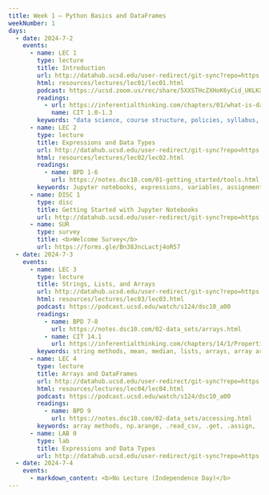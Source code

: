 ```yaml
---
title: Week 1 – Python Basics and DataFrames
weekNumber: 1
days:
  - date: 2024-7-2
    events:
      - name: LEC 1
        type: lecture
        title: Introduction
        url: http://datahub.ucsd.edu/user-redirect/git-sync?repo=https://github.com/dsc-courses/dsc10-2024-su&subPath=lectures/lec01/lec01.ipynb
        html: resources/lectures/lec01/lec01.html
        podcast: https://ucsd.zoom.us/rec/share/5XXSTHcZXHoK6yCid_UKLKXMGYZ8mylMn-ZL7REt45KUSZ1tlH-GSo9OhcHgSxzp.JCTjSApzKiNafCUT?startTime=1719943187000
        readings:
          - url: https://inferentialthinking.com/chapters/01/what-is-data-science.html
            name: CIT 1.0-1.3
        keywords: "data science, course structure, policies, syllabus, Little Women demo"
      - name: LEC 2
        type: lecture
        title: Expressions and Data Types
        url: http://datahub.ucsd.edu/user-redirect/git-sync?repo=https://github.com/dsc-courses/dsc10-2024-su&subPath=lectures/lec02/lec02.ipynb
        html: resources/lectures/lec02/lec02.html
        readings:
          - name: BPD 1-6
            url: https://notes.dsc10.com/01-getting_started/tools.html
        keywords: Jupyter notebooks, expressions, variables, assignment, functions, int, float
      - name: DISC 1
        type: disc
        title: Getting Started with Jupyter Notebooks
        url: http://datahub.ucsd.edu/user-redirect/git-sync?repo=https://github.com/dsc-courses/dsc10-2024-su&subPath=discussion/disc01/disc01.ipynb
      - name: SUR
        type: survey
        title: <b>Welcome Survey</b>
        url: https://forms.gle/Bn38JncLactj4oR57 
  - date: 2024-7-3
    events:
      - name: LEC 3
        type: lecture
        title: Strings, Lists, and Arrays
        url: http://datahub.ucsd.edu/user-redirect/git-sync?repo=https://github.com/dsc-courses/dsc10-2024-su&subPath=lectures/lec03/lec03.ipynb
        html: resources/lectures/lec03/lec03.html
        podcast: https://podcast.ucsd.edu/watch/s124/dsc10_a00
        readings:
          - name: BPD 7-8
            url: https://notes.dsc10.com/02-data_sets/arrays.html
          - name: CIT 14.1
            url: https://inferentialthinking.com/chapters/14/1/Properties_of_the_Mean.html#
        keywords: string methods, mean, median, lists, arrays, array arithmetic
      - name: LEC 4
        type: lecture
        title: Arrays and DataFrames
        url: http://datahub.ucsd.edu/user-redirect/git-sync?repo=https://github.com/dsc-courses/dsc10-2024-su&subPath=lectures/lec04/lec04.ipynb
        html: resources/lectures/lec04/lec04.html
        podcast: https://podcast.ucsd.edu/watch/s124/dsc10_a00
        readings:
          - name: BPD 9
            url: https://notes.dsc10.com/02-data_sets/accessing.html
        keywords: array methods, np.arange, .read_csv, .get, .assign, .sort_values, .iloc, .loc, index
      - name: LAB 0
        type: lab
        title: Expressions and Data Types
        url: http://datahub.ucsd.edu/user-redirect/git-sync?repo=https://github.com/dsc-courses/dsc10-2024-su&subPath=labs/lab00/lab00.ipynb
  - date: 2024-7-4
    events:
      - markdown_content: <b>No Lecture (Independence Day)</b>
---
```

